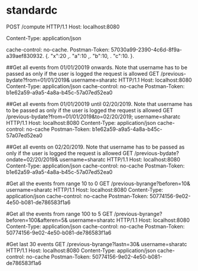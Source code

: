 # standardc

POST /compute HTTP/1.1
Host: localhost:8080

Content-Type: application/json

cache-control: no-cache.
Postman-Token: 57030a99-2390-4c6d-8f9a-a39aef830932.
{.
	"x":20 ,.
    "a":10 ,.
    "b":10, .
    "c":10.
}.


##Get all events from 01/01/20019 onwards. Note that username has to be passed as only if the user is logged the request is allowed
GET /previous-bydate?from=01/01/2019&amp; username=sharatc HTTP/1.1
Host: localhost:8080
Content-Type: application/json
cache-control: no-cache
Postman-Token: b1e62a59-a9a5-4a8a-b45c-57a07ed52ea0

##Get all events from 01/01/20019 until 02/20/2019. Note that username has to be passed as only if the user is logged the request is allowed
GET /previous-bydate?from=01/01/2019&to=02/20/2019; username=sharatc HTTP/1.1
Host: localhost:8080
Content-Type: application/json
cache-control: no-cache
Postman-Token: b1e62a59-a9a5-4a8a-b45c-57a07ed52ea0

##Get all events on 02/20/2019. Note that username has to be passed as only if the user is logged the request is allowed
GET /previous-bydate?ondate=02/20/2019&amp; username=sharatc HTTP/1.1
Host: localhost:8080
Content-Type: application/json
cache-control: no-cache
Postman-Token: b1e62a59-a9a5-4a8a-b45c-57a07ed52ea0

#Get all the events from range 10 to 0
GET /previous-byrange?beforen=10&amp; username=sharatc HTTP/1.1
Host: localhost:8080
Content-Type: application/json
cache-control: no-cache
Postman-Token: 50774156-9e02-4e50-b081-de786583f1a6


#Get all the events from range 100 to 5
GET /previous-byrange?beforen=100&afteren=5&amp; username=sharatc HTTP/1.1
Host: localhost:8080
Content-Type: application/json
cache-control: no-cache
Postman-Token: 50774156-9e02-4e50-b081-de786583f1a6

#Get last 30 events
GET /previous-byrange?lastn=30&amp; username=sharatc HTTP/1.1
Host: localhost:8080
Content-Type: application/json
cache-control: no-cache
Postman-Token: 50774156-9e02-4e50-b081-de786583f1a6





